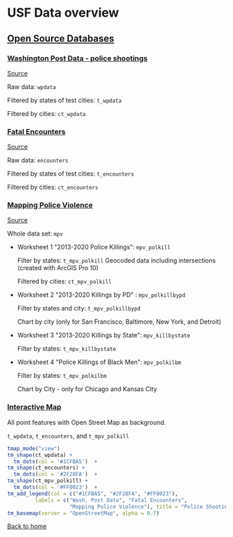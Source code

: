 # USF Data overview


## <ins> Open Source Databases </ins>



### <ins> Washington Post Data - police shootings </ins> 
[Source](https://github.com/washingtonpost/data-police-shootings)

Raw data: `wpdata`

Filtered by states of test cities: `t_wpdata`

Filtered by cities: `ct_wpdata`



### <ins> Fatal Encounters </ins> 
[Source](https://fatalencounters.org/spreadsheets/)

Raw data: `encounters`

Filtered by states of test cities: `t_encounters`

Filtered by cities: `ct_encounters`



### <ins> Mapping Police Violence </ins> 
[Source](https://mappingpoliceviolence.org/aboutthedata)

Whole data set: `mpv`


- Worksheet 1 "2013-2020 Police Killings": `mpv_polkill`

  Filter by states: `t_mpv_polkill`
  Geocoded data including intersections (created with ArcGIS Pro 10)

  Filtered by cities: `ct_mpv_polkill`



- Worksheet 2 "2013-2020 Killings by PD" : `mpv_polkillbypd`

  Filter by states and city: `t_mpv_polkillbypd`

  Chart by city (only for San Francisco, Baltimore, New York, and Detroit)

 

- Worksheet 3 "2013-2020 Killings by State": `mpv_killbystate`

  Filter by states: `t_mpv_killbystate`



- Worksheet 4 "Police Killings of Black Men": `mpv_polkilbm`

  Filter by states: `t_mpv_polkilbm`

  Chart by City - only for Chicago and Kansas City



### <ins> Interactive Map </ins> 

All point features with Open Street Map as background.

`t_wpdata`, `t_encounters`, and `t_mpv_polkill`

```R
tmap_mode("view")
tm_shape(ct_wpdata) +
  tm_dots(col = '#1CFBA5')  +
tm_shape(ct_encounters) +
  tm_dots(col = '#2F28FA')  +
tm_shape(ct_mpv_polkill) +
  tm_dots(col = '#FF0023')  +
tm_add_legend(col = c("#1CFBA5", "#2F28FA", "#FF0023"), 
         labels = c("Wash. Post Data", "Fatal Encounters", 
                    "Mapping Police Violence"), title = "Police Shootings Data") +
tm_basemap(server = "OpenStreetMap", alpha = 0.7)

```

[Back to home](https://github.com/agroimpacts/USF#readme)
